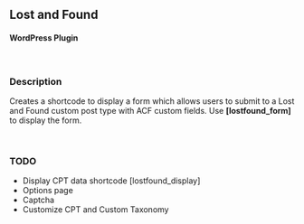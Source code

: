## Lost and Found
#### WordPress Plugin
<br />

### Description
Creates a shortcode to display a form which allows users to submit to a Lost and Found custom post type with ACF custom fields. Use **[lostfound_form]** to display the form.

<br />

### TODO
- Display CPT data shortcode [lostfound_display]
- Options page
- Captcha
- Customize CPT and Custom Taxonomy